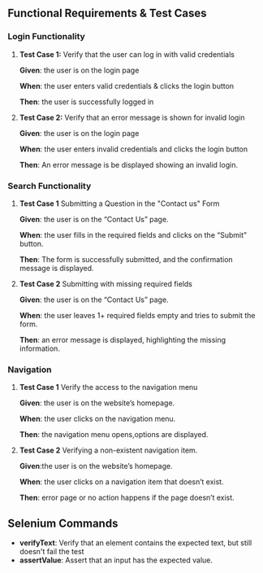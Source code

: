 ## Functional Requirements & Test Cases 

### Login Functionality
1. **Test Case 1:** Verify that the user can log in with valid credentials

   **Given**: the user is on the login page

   **When**: the user enters valid credentials & clicks the login button

   **Then**: the user is successfully logged in

2. **Test Case 2:** Verify that an error message is shown for invalid login

   **Given**: the user is on the login page

   **When**: the user enters invalid credentials and clicks the login button

   **Then**: An error message is be displayed showing an invalid login.

### Search Functionality
1. **Test Case 1** Submitting a Question in the "Contact us" Form

   **Given**: the user is on the “Contact Us” page.
 
   **When**: the user fills in the required fields and clicks on the “Submit” button.

   **Then**: The form is successfully submitted, and the confirmation message is displayed.

2. **Test Case 2** Submitting with missing required fields

   **Given**: the user is on the “Contact Us” page.
  
   **When**: the user leaves 1+ required fields empty and tries to submit the form.
   
   **Then**: an error message is displayed, highlighting the missing information.

### Navigation 
1. **Test Case 1** Verify the access to the navigation menu
 
   **Given**: the user is on the website’s homepage.
 
   **When**: the user clicks on the navigation menu.

   **Then**: the navigation menu opens,options are displayed. 

2.  **Test Case 2** Verifying a non-existent navigation item.
 
    **Given**:the user is on the website’s homepage.

    **When**: the user clicks on a navigation item that doesn’t exist.

    **Then**: error page or no action happens if the page doesn’t exist.
  
## Selenium Commands 
- **verifyText**: Verify that an element contains the expected text, but still doesn't fail the test
- **assertValue**: Assert that an input has the expected value.


